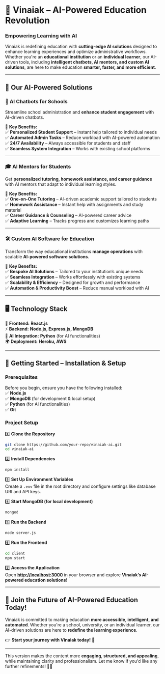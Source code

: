 

# 🚀 **Vinaiak – AI-Powered Education Revolution**  

### **Empowering Learning with AI**  

Vinaiak is redefining education with **cutting-edge AI solutions** designed to enhance learning experiences and optimize administrative workflows. Whether you're an **educational institution** or an **individual learner**, our AI-driven tools, including **intelligent chatbots, AI mentors, and custom AI solutions**, are here to make education **smarter, faster, and more efficient**.  

---

## 🌟 **Our AI-Powered Solutions**  

### 🤖 **AI Chatbots for Schools**  
Streamline school administration and **enhance student engagement** with AI-driven chatbots.  

🔹 **Key Benefits:**  
✅ **Personalized Student Support** – Instant help tailored to individual needs  
✅ **Automated Admin Tasks** – Reduce workload with AI-powered automation  
✅ **24/7 Availability** – Always accessible for students and staff  
✅ **Seamless System Integration** – Works with existing school platforms  

---  

### 🎓 **AI Mentors for Students**  
Get **personalized tutoring, homework assistance, and career guidance** with AI mentors that adapt to individual learning styles.  

🔹 **Key Benefits:**  
✅ **One-on-One Tutoring** – AI-driven academic support tailored to students  
✅ **Homework Assistance** – Instant help with assignments and study material  
✅ **Career Guidance & Counseling** – AI-powered career advice  
✅ **Adaptive Learning** – Tracks progress and customizes learning paths  

---  

### 🛠 **Custom AI Software for Education**  
Transform the way educational institutions **manage operations** with scalable **AI-powered software solutions**.  

🔹 **Key Benefits:**  
✅ **Bespoke AI Solutions** – Tailored to your institution’s unique needs  
✅ **Seamless Integration** – Works effortlessly with existing systems  
✅ **Scalability & Efficiency** – Designed for growth and performance  
✅ **Automation & Productivity Boost** – Reduce manual workload with AI  

---  

## 🖥 **Technology Stack**  

🚀 **Frontend:** **React.js**  
⚡ **Backend:** **Node.js, Express.js, MongoDB**  
🧠 **AI Integration:** **Python** (for AI functionalities)  
🌍 **Deployment:** **Heroku, AWS**  

---

## 🔧 **Getting Started – Installation & Setup**  

### **Prerequisites**  
Before you begin, ensure you have the following installed:  
✅ **Node.js**  
✅ **MongoDB** (for development & local setup)  
✅ **Python** (for AI functionalities)  
✅ **Git**  

### **Project Setup**  

1️⃣ **Clone the Repository**  
```sh
git clone https://github.com/your-repo/vinaiak-ai.git
cd vinaiak-ai
```

2️⃣ **Install Dependencies**  
```sh
npm install
```

3️⃣ **Set Up Environment Variables**  
Create a `.env` file in the root directory and configure settings like database URI and API keys.  

4️⃣ **Start MongoDB (for local development)**  
```sh
mongod
```

5️⃣ **Run the Backend**  
```sh
node server.js
```

6️⃣ **Run the Frontend**  
```sh
cd client
npm start
```

7️⃣ **Access the Application**  
Open **[http://localhost:3000](http://localhost:3000)** in your browser and explore **Vinaiak’s AI-powered education solutions**!  

---

## 🎯 **Join the Future of AI-Powered Education Today!**  

Vinaiak is committed to making education **more accessible, intelligent, and automated**. Whether you're a school, university, or an individual learner, our AI-driven solutions are here to **redefine the learning experience**.  

👉 **Start your journey with Vinaiak today!** 🚀  

---

This version makes the content more **engaging, structured, and appealing**, while maintaining clarity and professionalism. Let me know if you'd like any further refinements! 🚀🔥
